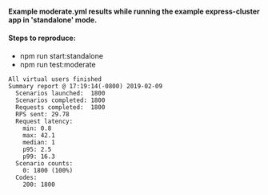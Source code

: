 #### Example moderate.yml results while running the example express-cluster app in 'standalone' mode.

#### Steps to reproduce:
- npm run start:standalone
- npm run test:moderate

```
All virtual users finished
Summary report @ 17:19:14(-0800) 2019-02-09
  Scenarios launched:  1800
  Scenarios completed: 1800
  Requests completed:  1800
  RPS sent: 29.78
  Request latency:
    min: 0.8
    max: 42.1
    median: 1
    p95: 2.5
    p99: 16.3
  Scenario counts:
    0: 1800 (100%)
  Codes:
    200: 1800
  ```